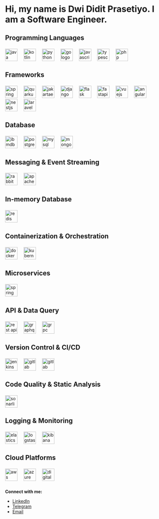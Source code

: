 <h1 align="left">Hi, my name is Dwi Didit Prasetiyo. I am a Software Engineer.</h1>

###


<h2 align="left">Programming Languages</h2>

###

<div align="left">
  <img src="https://cdn.jsdelivr.net/gh/devicons/devicon/icons/java/java-original.svg" height="40" alt="java logo"  />
  <img width="12" />
  <img src="https://dwidi.com/wp-content/uploads/2024/10/kotlin.png" height="40" alt="kotlin logo"  />
  <img width="12" />
  <img src="https://cdn.jsdelivr.net/gh/devicons/devicon/icons/python/python-original.svg" height="40" alt="python logo"  />
  <img width="12" />
  <img src="https://dwidi.com/wp-content/uploads/2024/09/go-lang.png" height="40" alt="go logo"  />
  <img width="12" />
  <img src="https://cdn.jsdelivr.net/gh/devicons/devicon/icons/javascript/javascript-original.svg" height="40" alt="javascript logo"  />
  <img width="12" />
  <img src="https://cdn.jsdelivr.net/gh/devicons/devicon/icons/typescript/typescript-original.svg" height="40" alt="typescript logo"  />
  <img width="12" />
  <img src="https://cdn.jsdelivr.net/gh/devicons/devicon/icons/php/php-original.svg" height="40" alt="php logo"  />
  <img width="12" />
</div>

###

<h2 align="left">Frameworks</h2>

###

<div align="left">
  <img src="https://cdn.jsdelivr.net/gh/devicons/devicon/icons/spring/spring-original.svg" height="40" alt="spring logo"  />
  <img width="12" />
  <img src="https://dwidi.com/wp-content/uploads/2024/08/quarkus.png" height="40" alt="quarkus logo"  />
  <img width="12" />
  <img src="https://dwidi.com/wp-content/uploads/2024/07/jakartaEE.png" height="40" alt="jakartaee logo"  />
  <img width="12" />
  <img src="https://cdn.jsdelivr.net/gh/devicons/devicon/icons/django/django-plain.svg" height="40" alt="django logo"  />
  <img width="12" />
  <img src="https://cdn.jsdelivr.net/gh/devicons/devicon/icons/flask/flask-original.svg" height="40" alt="flask logo"  />
  <img width="12" />
  <img src="https://cdn.jsdelivr.net/gh/devicons/devicon/icons/fastapi/fastapi-original.svg" height="40" alt="fastapi logo"  />
  <img width="12" />
  <img src="https://cdn.jsdelivr.net/gh/devicons/devicon/icons/vuejs/vuejs-original.svg" height="40" alt="vuejs logo"  />
  <img width="12" />
  <img src="https://dwidi.com/wp-content/uploads/2024/11/angular-icon.svg" height="40" alt="angular logo"  />
  <img width="12" />
  <img src="https://dwidi.com/wp-content/uploads/2024/07/nestjs-480.png" height="40" alt="nestjs logo"  />
  <img width="12" />
  <img src="https://dwidi.com/wp-content/uploads/2024/07/laravel-96.png" height="40" alt="laravel logo"  />
  <img width="12" />
</div>

###

<h2 align="left">Database</h2>

###

<div align="left">
  <img src="https://dwidi.com/wp-content/uploads/2024/08/ibm-db2.png" height="40" alt="ibmdb2 logo"  />
  <img width="12" />
  <img src="https://cdn.jsdelivr.net/gh/devicons/devicon/icons/postgresql/postgresql-original.svg" height="40" alt="postgresql logo"  />
  <img width="12" />
  <img src="https://dwidi.com/wp-content/uploads/2024/07/mysql-480.png" height="40" alt="mysql logo"  />
  <img width="12" />
  <img src="https://cdn.jsdelivr.net/gh/devicons/devicon/icons/mongodb/mongodb-original.svg" height="40" alt="mongodb logo"  />
</div>

###

<h2 align="left">Messaging & Event Streaming</h2>

###

<div align="left">
  <img src="https://dwidi.com/wp-content/uploads/2024/07/rabbitmq-logo.png" height="40" alt="rabbitmq logo"  />
  <img width="12" />
  <img src="https://cdn.jsdelivr.net/gh/devicons/devicon/icons/apachekafka/apachekafka-original.svg" height="40" alt="apachekafka logo"  />
  <img width="12" />
</div>

###

<h2 align="left">In-memory Database</h2>

###

<div align="left">
  <img src="https://cdn.jsdelivr.net/gh/devicons/devicon/icons/redis/redis-original.svg" height="40" alt="redis logo"  />
  <img width="12" />
</div>

###

<h2 align="left">Containerization & Orchestration</h2>

###

<div align="left">
  <img src="https://cdn.jsdelivr.net/gh/devicons/devicon/icons/docker/docker-original.svg" height="40" alt="docker logo"  />
  <img width="12" />
  <img src="https://cdn.jsdelivr.net/gh/devicons/devicon/icons/kubernetes/kubernetes-plain.svg" height="40" alt="kubernetes logo"  />
  <img width="12" />
</div>

###

<h2 align="left">Microservices</h2>

###

<div align="left">
  <img src="https://cdn.jsdelivr.net/gh/devicons/devicon/icons/spring/spring-original.svg" height="40" alt="spring logo"  />
  <img width="12" />
</div>

###

<h2 align="left">API & Data Query</h2>

###

<div align="left">
  <img src="https://dwidi.com/wp-content/uploads/2024/07/icons8-rest-api-100.png" height="40" alt="rest api"  />
  <img width="12" />
  <img src="https://cdn.jsdelivr.net/gh/devicons/devicon/icons/graphql/graphql-plain.svg" height="40" alt="graphql logo"  />
  <img width="12" />
  <img src="https://dwidi.com/wp-content/uploads/2024/08/grpc-icon-color.png" height="40" alt="grpc"  />
  <img width="12" />
</div>

###

<h2 align="left">Version Control & CI/CD</h2>

###

<div align="left">
  <img src="https://cdn.jsdelivr.net/gh/devicons/devicon/icons/jenkins/jenkins-line.svg" height="40" alt="jenkins logo"  />
  <img width="12" />
  <img src="https://cdn.jsdelivr.net/gh/devicons/devicon/icons/gitlab/gitlab-original.svg" height="40" alt="gitlab logo"  />
  <img width="12" />
  <img src="https://dwidi.com/wp-content/uploads/2024/07/github-512.png" height="40" alt="gitlab logo"  />
  <img width="12" />
</div>

###

<h2 align="left">Code Quality & Static Analysis</h2>

###

<div align="left">
  <img src="https://dwidi.com/wp-content/uploads/2024/08/sonarlint.png" height="40" alt="sonarlint"  />
</div>

###

###

<h2 align="left">Logging & Monitoring</h2>

###

<div align="left">
  <img src="https://dwidi.com/wp-content/uploads/2024/08/icons8-elasticsearch-240.png" height="40" alt="elasticsearch"  />
  <img width="12" />
  <img src="https://dwidi.com/wp-content/uploads/2024/08/icons8-logstash-240.png" height="40" alt="logstash"  />
  <img width="12" />
  <img src="https://dwidi.com/wp-content/uploads/2024/08/icons8-kibana-240.png" height="40" alt="kibana"  />
  <img width="12" />
</div>

###

<h2 align="left">Cloud Platforms</h2>

###

<div align="left">
  <img src="https://dwidi.com/wp-content/uploads/2024/07/amazon-web-services-480.png" height="40" alt="aws logo"  />
  <img width="12" />
  <img src="https://cdn.jsdelivr.net/gh/devicons/devicon/icons/azure/azure-original.svg" height="40" alt="azure logo"  />
  <img width="12" />
  <img src="https://cdn.jsdelivr.net/gh/devicons/devicon/icons/digitalocean/digitalocean-original.svg" height="40" alt="digitalocean logo"  />
  <img width="12" />
</div>

###

<strong align="left">Connect with me:</strong>
- [LinkedIn](https://www.linkedin.com/in/dwididitp/)
- [Telegram](https://t.me/dwididitp)
- [Email](mailto:didit@dwidi.dev)

###
